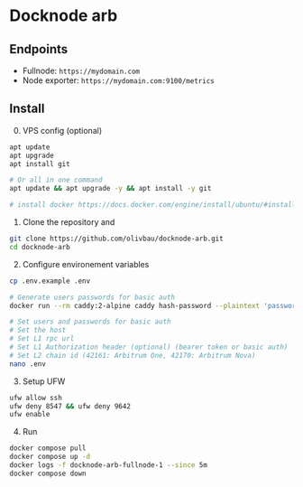 # Docknode arb

## Endpoints

* Fullnode: `https://mydomain.com`
* Node exporter: `https://mydomain.com:9100/metrics`

## Install 

0. VPS config (optional)
```bash
apt update
apt upgrade
apt install git

# Or all in one command
apt update && apt upgrade -y && apt install -y git

# install docker https://docs.docker.com/engine/install/ubuntu/#install-using-the-repository
```

1. Clone the repository and
```bash
git clone https://github.com/olivbau/docknode-arb.git
cd docknode-arb
```

2. Configure environement variables
```bash
cp .env.example .env

# Generate users passwords for basic auth
docker run --rm caddy:2-alpine caddy hash-password --plaintext 'password'

# Set users and passwords for basic auth
# Set the host
# Set L1 rpc url
# Set L1 Authorization header (optional) (bearer token or basic auth)
# Set L2 chain id (42161: Arbitrum One, 42170: Arbitrum Nova)
nano .env
```

3. Setup UFW
```bash
ufw allow ssh
ufw deny 8547 && ufw deny 9642
ufw enable
```

4. Run
```bash
docker compose pull
docker compose up -d
docker logs -f docknode-arb-fullnode-1 --since 5m
docker compose down
```